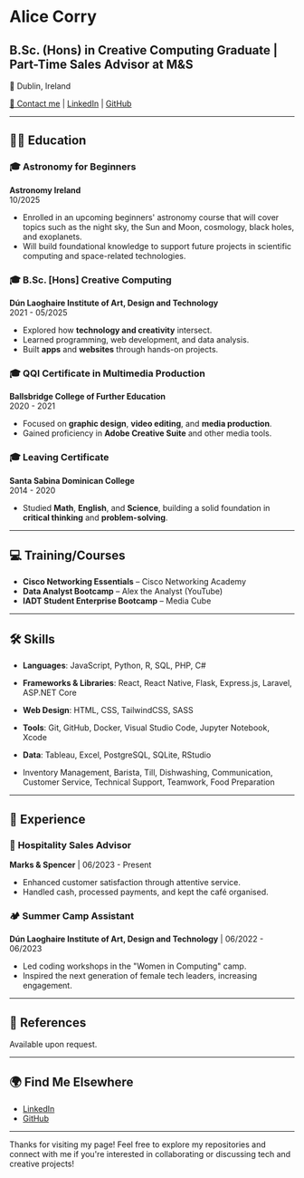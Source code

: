 # Alice Corry

## B.Sc. (Hons) in Creative Computing Graduate | Part-Time Sales Advisor at M&S

📍 Dublin, Ireland

[📧 Contact me](mailto:alicecorry@icloud.com) | [LinkedIn](https://linkedin.com/in/alice-corry) | [GitHub](https://github.com/ac-png)

---

## 🧑‍🎓 Education

### 🎓 **Astronomy for Beginners**  
**Astronomy Ireland**  
10/2025  
- Enrolled in an upcoming beginners' astronomy course that will cover topics such as the night sky, the Sun and Moon, cosmology, black holes, and exoplanets.
- Will build foundational knowledge to support future projects in scientific computing and space-related technologies.
  
### 🎓 **B.Sc. [Hons] Creative Computing**  
**Dún Laoghaire Institute of Art, Design and Technology**  
2021 - 05/2025  
- Explored how **technology and creativity** intersect.
- Learned programming, web development, and data analysis.
- Built **apps** and **websites** through hands-on projects.

### 🎓 **QQI Certificate in Multimedia Production**  
**Ballsbridge College of Further Education**  
2020 - 2021  
- Focused on **graphic design**, **video editing**, and **media production**.
- Gained proficiency in **Adobe Creative Suite** and other media tools.

### 🎓 **Leaving Certificate**  
**Santa Sabina Dominican College**  
2014 - 2020  
- Studied **Math**, **English**, and **Science**, building a solid foundation in **critical thinking** and **problem-solving**.

---

## 💻 Training/Courses

- **Cisco Networking Essentials** – Cisco Networking Academy
- **Data Analyst Bootcamp** – Alex the Analyst (YouTube)
- **IADT Student Enterprise Bootcamp** – Media Cube

---

## 🛠️ Skills

- **Languages**: JavaScript, Python, R, SQL, PHP, C#
- **Frameworks & Libraries**: React, React Native, Flask, Express.js, Laravel, ASP.NET Core
- **Web Design**: HTML, CSS, TailwindCSS, SASS
- **Tools**: Git, GitHub, Docker, Visual Studio Code, Jupyter Notebook, Xcode
- **Data**: Tableau, Excel, PostgreSQL, SQLite, RStudio

- Inventory Management, Barista, Till, Dishwashing, Communication, Customer Service, Technical Support, Teamwork, Food Preparation

---

## 💼 Experience

### 🏢 **Hospitality Sales Advisor**  
**Marks & Spencer** | 06/2023 - Present  
- Enhanced customer satisfaction through attentive service.
- Handled cash, processed payments, and kept the café organised.

### 🏕️ **Summer Camp Assistant**  
**Dún Laoghaire Institute of Art, Design and Technology** | 06/2022 - 06/2023  
- Led coding workshops in the "Women in Computing" camp.
- Inspired the next generation of female tech leaders, increasing engagement.

---

## 📄 References

Available upon request.

---

## 🌍 Find Me Elsewhere
- [LinkedIn](https://linkedin.com/in/alice-corry)
- [GitHub](https://github.com/ac-png)

---

Thanks for visiting my page! Feel free to explore my repositories and connect with me if you're interested in collaborating or discussing tech and creative projects!
